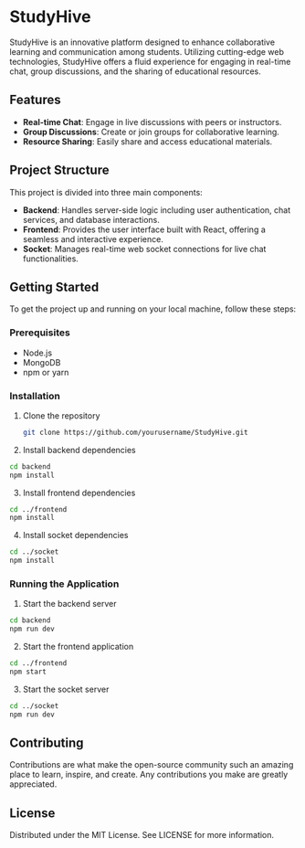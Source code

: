 # StudyHive

StudyHive is an innovative platform designed to enhance collaborative learning and communication among students. Utilizing cutting-edge web technologies, StudyHive offers a fluid experience for engaging in real-time chat, group discussions, and the sharing of educational resources.

## Features

- **Real-time Chat**: Engage in live discussions with peers or instructors.
- **Group Discussions**: Create or join groups for collaborative learning.
- **Resource Sharing**: Easily share and access educational materials.

## Project Structure

This project is divided into three main components:

- **Backend**: Handles server-side logic including user authentication, chat services, and database interactions.
- **Frontend**: Provides the user interface built with React, offering a seamless and interactive experience.
- **Socket**: Manages real-time web socket connections for live chat functionalities.

## Getting Started

To get the project up and running on your local machine, follow these steps:

### Prerequisites

- Node.js
- MongoDB
- npm or yarn

### Installation

1. Clone the repository
   ```sh
   git clone https://github.com/yourusername/StudyHive.git
   ```

2. Install backend dependencies
  ```sh
  cd backend
  npm install
  ```

3. Install frontend dependencies
  ```sh
  cd ../frontend
  npm install
  ```
  

4. Install socket dependencies
  ```sh
  cd ../socket
  npm install
  ```

### Running the Application

1. Start the backend server
  ```sh
  cd backend
  npm run dev
  ```

2. Start the frontend application
  ```sh
  cd ../frontend
  npm start
  ```

3. Start the socket server
  ```sh
  cd ../socket
  npm run dev
  ```

## Contributing
Contributions are what make the open-source community such an amazing place to learn, inspire, and create. Any contributions you make are greatly appreciated.

## License
Distributed under the MIT License. See LICENSE for more information.
